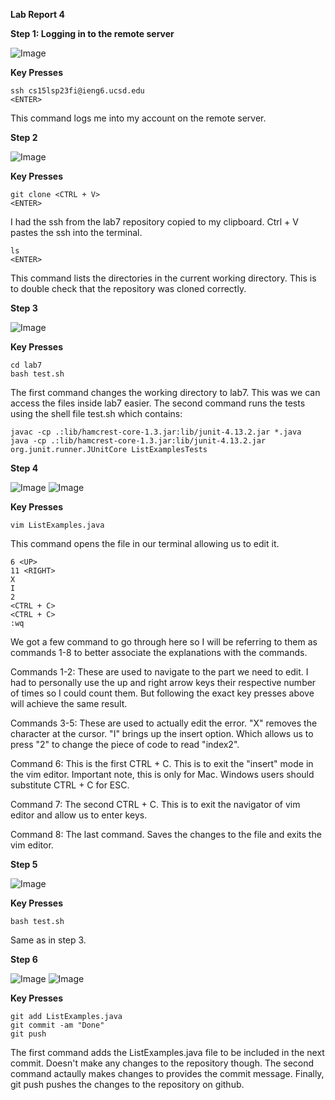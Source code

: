 **Lab Report 4**

**Step 1: Logging in to the remote server**

![Image](RemoteLogin)

**Key Presses**

    ssh cs15lsp23fi@ieng6.ucsd.edu 
    <ENTER>
  
This command logs me into my account on the remote server.

**Step 2**

![Image](CloneRepo)

**Key Presses**

    git clone <CTRL + V>
    <ENTER>
    
I had the ssh from the lab7 repository copied to my clipboard. Ctrl + V pastes the ssh into the terminal.

    ls
    <ENTER>
    
This command lists the directories in the current working directory. This is to double check that the repository was
cloned correctly.

**Step 3**

![Image](RunTests)

**Key Presses**

    cd lab7
    bash test.sh
    
The first command changes the working directory to lab7. This was we can access the files inside lab7 easier.
The second command runs the tests using the shell file test.sh which contains:

    javac -cp .:lib/hamcrest-core-1.3.jar:lib/junit-4.13.2.jar *.java
    java -cp .:lib/hamcrest-core-1.3.jar:lib/junit-4.13.2.jar org.junit.runner.JUnitCore ListExamplesTests
    
**Step 4**

![Image](VimCommand)
![Image](FixedFile)

**Key Presses**

    vim ListExamples.java
    
This command opens the file in our terminal allowing us to edit it. 

    6 <UP>
    11 <RIGHT>
    X
    I
    2
    <CTRL + C>
    <CTRL + C>
    :wq
    
We got a few command to go through here so I will be referring to them as commands 1-8 to better associate the
explanations with the commands.

Commands 1-2: These are used to navigate to the part we need to edit. I had to personally use the up and right arrow keys their
respective number of times so I could count them. But following the exact key presses above will achieve the same result.

Commands 3-5: These are used to actually edit the error. "X" removes the character at the cursor. "I" brings up the insert option. Which allows us to press "2" to change the piece of code to read "index2".

Command 6: This is the first CTRL + C. This is to exit the "insert" mode in the vim editor. Important note, this is only for Mac.
Windows users should substitute CTRL + C for ESC.
  
Command 7: The second CTRL + C. This is to exit the navigator of vim editor and allow us to enter keys.
  
Command 8: The last command. Saves the changes to the file and exits the vim editor.
  
**Step 5**

![Image](TestsPassed)

**Key Presses**

    bash test.sh
    
Same as in step 3.

**Step 6**

![Image](GitPush)
![Image](ChangedRepo)

**Key Presses**
  
    git add ListExamples.java
    git commit -am "Done"
    git push
    
The first command adds the ListExamples.java file to be included in the next commit. Doesn't make any changes to the repository though.
The second command actaully makes changes to provides the commit message.
Finally, git push pushes the changes to the repository on github.
